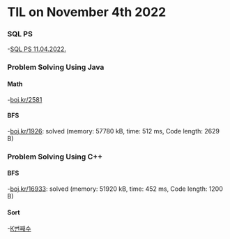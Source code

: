 # **TIL on November 4th 2022**
### SQL PS
-[SQL PS 11.04.2022.](../../../Problem%20Solving/Programmers/SQL/11-04-2022.md)

### Problem Solving Using Java
#### Math
-[boj.kr/2581](../../../Problem%20Solving/boj/Math/j2581-11-04-2022.java)

#### BFS
-[boj.kr/1926](../../../Problem%20Solving/boj/Breadth%20first%20search/j1926-11-04-2022.java): solved (memory: 57780 kB, time: 512 ms, Code length: 2629 B)

### Problem Solving Using C++
#### BFS
-[boj.kr/16933](../../../Problem%20Solving/boj/Breadth%20first%20search/16933-11-04-2022.cpp): solved (memory: 51920 kB, time: 452 ms, Code length: 1200 B)

#### Sort
-[K번째수](../../../Problem%20Solving/Programmers/42748-11-04-2022.cpp)